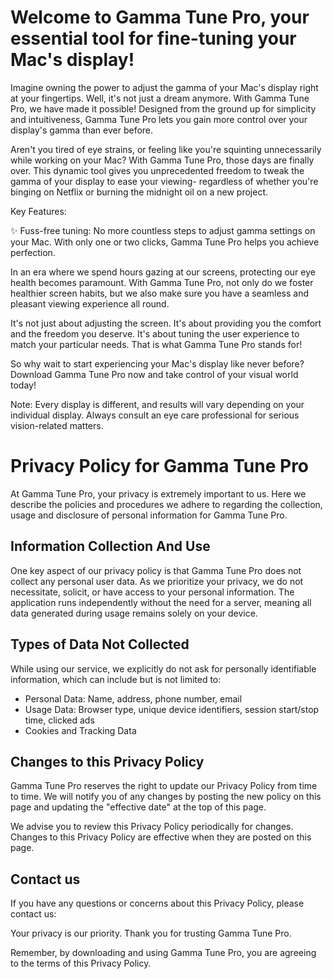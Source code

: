# Welcome to Gamma Tune Pro, your essential tool for fine-tuning your Mac's display!

Imagine owning the power to adjust the gamma of your Mac's display right at your fingertips. Well, it's not just a dream anymore. With Gamma Tune Pro, we have made it possible! Designed from the ground up for simplicity and intuitiveness, Gamma Tune Pro lets you gain more control over your display's gamma than ever before.

Aren't you tired of eye strains, or feeling like you're squinting unnecessarily while working on your Mac? With Gamma Tune Pro, those days are finally over. This dynamic tool gives you unprecedented freedom to tweak the gamma of your display to ease your viewing- regardless of whether you're binging on Netflix or burning the midnight oil on a new project.

Key Features:

✨ Fuss-free tuning: No more countless steps to adjust gamma settings on your Mac. With only one or two clicks, Gamma Tune Pro helps you achieve perfection.

In an era where we spend hours gazing at our screens, protecting our eye health becomes paramount. With Gamma Tune Pro, not only do we foster healthier screen habits, but we also make sure you have a seamless and pleasant viewing experience all round.

It's not just about adjusting the screen. It's about providing you the comfort and the freedom you deserve. It's about tuning the user experience to match your particular needs. That is what Gamma Tune Pro stands for!

So why wait to start experiencing your Mac's display like never before? Download Gamma Tune Pro now and take control of your visual world today!

Note: Every display is different, and results will vary depending on your individual display. Always consult an eye care professional for serious vision-related matters.

# Privacy Policy for Gamma Tune Pro

At Gamma Tune Pro, your privacy is extremely important to us. Here we describe the policies and procedures we adhere to regarding the collection, usage and disclosure of personal information for Gamma Tune Pro. 

## Information Collection And Use 

One key aspect of our privacy policy is that Gamma Tune Pro does not collect any personal user data. As we prioritize your privacy, we do not necessitate, solicit, or have access to your personal information. The application runs independently without the need for a server, meaning all data generated during usage remains solely on your device. 

## Types of Data Not Collected 

While using our service, we explicitly do not ask for personally identifiable information, which can include but is not limited to:

- Personal Data: Name, address, phone number, email
- Usage Data: Browser type, unique device identifiers, session start/stop time, clicked ads
- Cookies and Tracking Data

## Changes to this Privacy Policy
 
Gamma Tune Pro reserves the right to update our Privacy Policy from time to time. We will notify you of any changes by posting the new policy on this page and updating the "effective date" at the top of this page. 

We advise you to review this Privacy Policy periodically for changes. Changes to this Privacy Policy are effective when they are posted on this page.

## Contact us 

If you have any questions or concerns about this Privacy Policy, please contact us: 

<div id="formkeep-embed" data-formkeep-url="https://formkeep.com/p/e8fc3d0258f332b2e48c8ddc83de52fa?embedded=1"></div>

<script type="text/javascript" src="https://pym.nprapps.org/pym.v1.min.js"></script>
<script type="text/javascript" src="https://formkeep-production-herokuapp-com.global.ssl.fastly.net/formkeep-embed.js"></script>

<!-- Get notified when the form is submitted, add your own code below: -->
<script>
const formkeepEmbed = document.querySelector('#formkeep-embed')

formkeepEmbed.addEventListener('formkeep-embed:submitting', _event => {
  console.log('Submitting form...')
})

formkeepEmbed.addEventListener('formkeep-embed:submitted', _event => {
  console.log('Submitted form...')
})
</script>

Your privacy is our priority. Thank you for trusting Gamma Tune Pro. 

Remember, by downloading and using Gamma Tune Pro, you are agreeing to the terms of this Privacy Policy.

